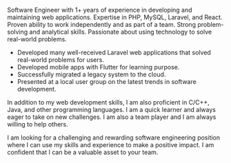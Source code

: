 Software Engineer with 1+ years of experience in developing and maintaining web applications. Expertise in PHP, MySQL, Laravel, and React. Proven ability to work independently and as part of a team. Strong problem-solving and analytical skills. Passionate about using technology to solve real-world problems.

- Developed many well-received Laravel web applications that solved real-world problems for users.
- Developed mobile apps with Flutter for learning purpose.
- Successfully migrated a legacy system to the cloud.
- Presented at a local user group on the latest trends in software development.

In addition to my web development skills, I am also proficient in C/C++, Java, and other programming languages. I am a quick learner and always eager to take on new challenges. I am also a team player and I am always willing to help others.

I am looking for a challenging and rewarding software engineering position where I can use my skills and experience to make a positive impact. I am confident that I can be a valuable asset to your team.
